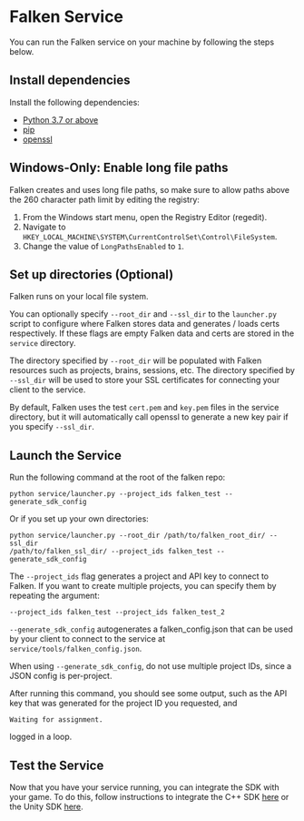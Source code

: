 # Falken Service

You can run the Falken service on your machine by following the steps below.

## Install dependencies

Install the following dependencies:

- [Python 3.7 or above](https://www.python.org/downloads/)
- [pip](https://pip.pypa.io/en/stable/installing/)
- [openssl](https://wiki.openssl.org/index.php/Binaries)

## Windows-Only: Enable long file paths

Falken creates and uses long file paths, so make sure to allow paths above
the 260 character path limit by editing the registry:

1. From the Windows start menu, open the Registry Editor (regedit).
1. Navigate to `HKEY_LOCAL_MACHINE\SYSTEM\CurrentControlSet\Control\FileSystem`.
1. Change the value of `LongPathsEnabled` to `1`.

## Set up directories (Optional)

Falken runs on your local file system.

You can optionally specify `--root_dir` and `--ssl_dir` to the `launcher.py`
script to configure where Falken stores data and generates / loads certs
respectively. If these flags are empty Falken data and certs are stored in
the `service` directory.

The directory specified by `--root_dir` will be populated with Falken resources
such as projects, brains, sessions, etc.
The directory specified by `--ssl_dir` will be used to store your SSL
certificates for connecting your client to the service.

By default, Falken uses the test `cert.pem` and `key.pem` files in the service
directory, but it will automatically call openssl to generate a new key pair if
you specify `--ssl_dir`.

## Launch the Service

Run the following command at the root of the falken repo:
```
python service/launcher.py --project_ids falken_test --generate_sdk_config
```

Or if you set up your own directories:
```
python service/launcher.py --root_dir /path/to/falken_root_dir/ --ssl_dir
/path/to/falken_ssl_dir/ --project_ids falken_test --generate_sdk_config
```

The `--project_ids` flag generates a project and API key to connect to Falken.
If you want to create multiple projects, you can specify them by repeating the
argument:

```
--project_ids falken_test --project_ids falken_test_2
```

`--generate_sdk_config` autogenerates a falken_config.json that can be used by
your client to connect to the service at `service/tools/falken_config.json`.

When using `--generate_sdk_config`, do not use multiple project IDs, since a
JSON config is per-project.

After running this command, you should see some output, such as the API key
that was generated for the project ID you requested, and
```
Waiting for assignment.
```
logged in a loop.

## Test the Service

Now that you have your service running, you can integrate the SDK with your
game.
To do this, follow instructions to integrate the C++ SDK [here](
../sdk/cpp/README.md) or the Unity SDK [here](../sdk/unity/README.md).
